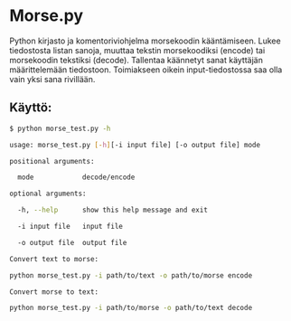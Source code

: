# Morse.py

Python kirjasto ja komentoriviohjelma morsekoodin kääntämiseen. Lukee tiedostosta listan sanoja, muuttaa tekstin morsekoodiksi (encode) tai morsekoodin tekstiksi (decode). Tallentaa käännetyt sanat käyttäjän määrittelemään tiedostoon. Toimiakseen oikein input-tiedostossa saa olla vain yksi sana rivillään.



## Käyttö:



```sh
$ python morse_test.py -h

usage: morse_test.py [-h][-i input file] [-o output file] mode

positional arguments:

  mode            decode/encode

optional arguments:

  -h, --help      show this help message and exit

  -i input file   input file

  -o output file  output file

Convert text to morse:

python morse_test.py -i path/to/text -o path/to/morse encode

Convert morse to text:

python morse_test.py -i path/to/morse -o path/to/text decode
```


